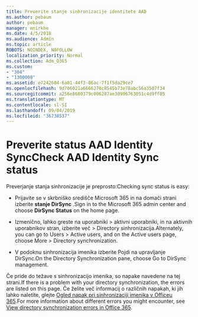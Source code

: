 ```yaml
---
title: Preverite stanje sinhronizacije identitete AAD
ms.author: pebaum
author: pebaum
manager: mnirkhe
ms.date: 4/5/2018
ms.audience: Admin
ms.topic: article
ROBOTS: NOINDEX, NOFOLLOW
localization_priority: Normal
ms.collection: Adm_O365
ms.custom:
- "304"
- "1300008"
ms.assetid: e7242604-6a81-44f3-86ac-7f1f5da29ce7
ms.openlocfilehash: 9d706021a6666270c8545b73e78abc56a3507f34
ms.sourcegitcommit: a256e8680379c006287ae30996763051c4d9ff85
ms.translationtype: MT
ms.contentlocale: sl-SI
ms.lasthandoff: 09/04/2019
ms.locfileid: "36738537"
---
```

# <a name="check-aad-identity-sync-status"></a><span data-ttu-id="ea4c1-102">Preverite status AAD Identity Sync</span><span class="sxs-lookup"><span data-stu-id="ea4c1-102">Check AAD Identity Sync status</span></span>

<span data-ttu-id="ea4c1-103">Preverjanje stanja sinhronizacije je preprosto:</span><span class="sxs-lookup"><span data-stu-id="ea4c1-103">Checking sync status is easy:</span></span>
  
- <span data-ttu-id="ea4c1-104">Prijavite se v skrbniško središče Microsoft 365 in na domači strani izberite **stanje DirSync** .</span><span class="sxs-lookup"><span data-stu-id="ea4c1-104">Sign in to the Microsoft 365 admin center and choose **DirSync Status** on the home page.</span></span>

- <span data-ttu-id="ea4c1-105">Izmenično, lahko greste na uporabniki \> aktivni uporabniki, in na aktivnih uporabnikov stran, izberite več \> Directory sinhronizacija.</span><span class="sxs-lookup"><span data-stu-id="ea4c1-105">Alternately, you can go to Users \> Active users, and on the Active users page, choose More \> Directory synchronization.</span></span>

- <span data-ttu-id="ea4c1-106">V podoknu sinhronizacija imenika izberite Pojdi na upravljanje DirSync.</span><span class="sxs-lookup"><span data-stu-id="ea4c1-106">On the Directory Synchronization pane, choose Go to DirSync management.</span></span>

<span data-ttu-id="ea4c1-107">Če pride do težave s sinhronizacijo imenika, so napake navedene na tej strani.</span><span class="sxs-lookup"><span data-stu-id="ea4c1-107">If there is a problem with your directory synchronization, the errors are listed on this page.</span></span> <span data-ttu-id="ea4c1-108">Če želite več informacij o različnih napakah, ki jih lahko naletite, glejte [Ogled napak pri sinhronizaciji imenika v Officeu 365](https://docs.microsoft.com//office365/enterprise/identify-directory-synchronization-errors).</span><span class="sxs-lookup"><span data-stu-id="ea4c1-108">For more information about different errors you might encounter, see [View directory synchronization errors in Office 365](https://docs.microsoft.com//office365/enterprise/identify-directory-synchronization-errors).</span></span>
  